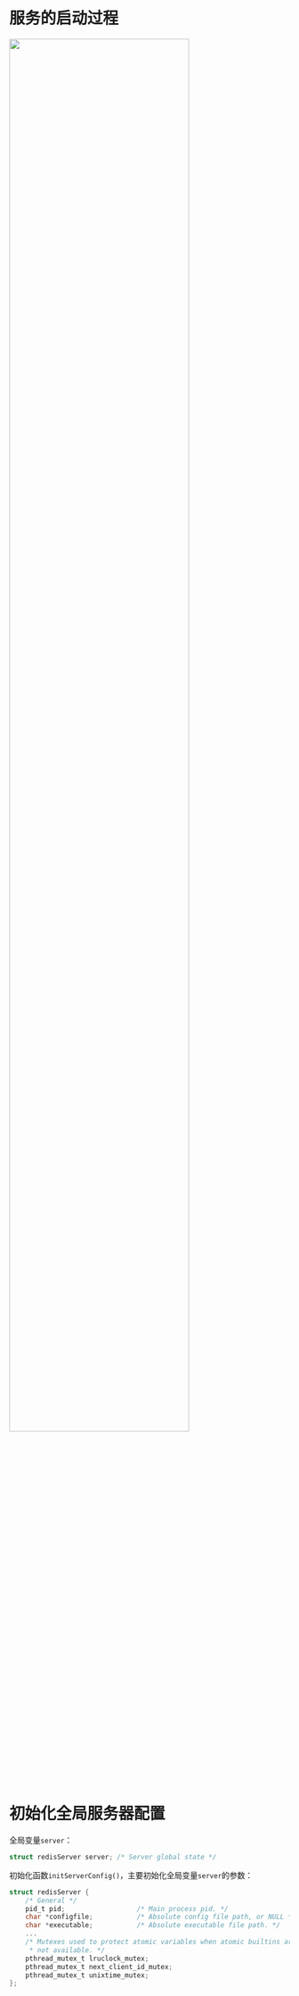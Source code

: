 # 服务的启动过程
<image style="width:80%;" src='../../images/redis_server.jpg'>


# 初始化全局服务器配置
全局变量`server`：
```c
struct redisServer server; /* Server global state */
```

初始化函数`initServerConfig()`，主要初始化全局变量`server`的参数：
```c
struct redisServer {
    /* General */
    pid_t pid;                  /* Main process pid. */
    char *configfile;           /* Absolute config file path, or NULL */
    char *executable;           /* Absolute executable file path. */
    ... 
    /* Mutexes used to protect atomic variables when atomic builtins are
     * not available. */
    pthread_mutex_t lruclock_mutex;
    pthread_mutex_t next_client_id_mutex;
    pthread_mutex_t unixtime_mutex;
};
```

# 